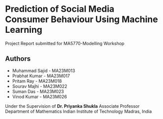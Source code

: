 # Prediction of Social Media Consumer Behaviour Using Machine Learning

Project Report submitted for MA5770-Modelling Workshop

## Authors
- Muhammad Sajid - MA23M013
- Prabhat Kumar - MA23M017
- Pritam Ray - MA23M018
- Sourav Majhi - MA23M022
- Suman Das - MA23M023
- Vinod Kumar - MA23M026

Under the Supervision of
**Dr. Priyanka Shukla**
Associate Professor
Department of Mathematics
Indian Institute of Technology Madras, India

